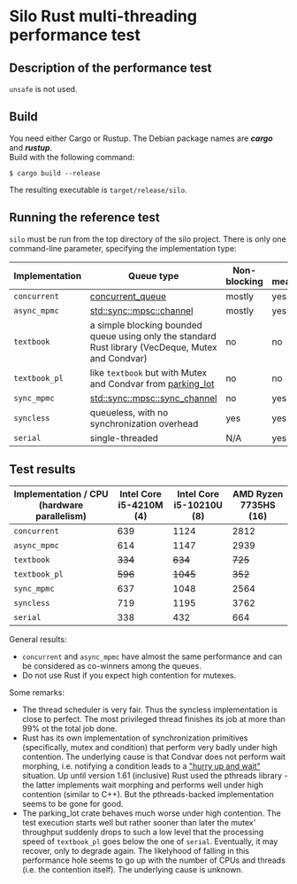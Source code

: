 # Silo Rust multi-threading performance test

## Description of the performance test

`unsafe` is not used.

## Build

You need either Cargo or Rustup. The Debian package names are ***cargo*** and ***rustup***.  
Build with the following command:

`$ cargo build --release`

The resulting executable is `target/release/silo`.

## Running the reference test

`silo` must be run from the top directory of the silo project. There is only one command-line parameter, specifying the implementation type:

| Implementation | Queue type | Non-blocking | Stable measurements |
|---|---|---|---|
| `concurrent` | [concurrent_queue](https://crates.io/crates/concurrent_queue) | mostly | yes |
| `async_mpmc` | [std::sync::mpsc::channel](https://doc.rust-lang.org/std/sync/mpsc/fn.channel.html) | mostly | yes |
| `textbook` | a simple blocking bounded queue using only the standard Rust library (VecDeque, Mutex and Condvar) | no | no |
| `textbook_pl` | like `textbook` but with Mutex and Condvar from [parking_lot](https://crates.io/crates/parking_lot) | no | no |
| `sync_mpmc` | [std::sync::mpsc::sync_channel](https://doc.rust-lang.org/std/sync/mpsc/fn.sync_channel.html) | no | yes |
| `syncless` | queueless, with no synchronization overhead | yes | yes |
| `serial` | single-threaded | N/A | yes |

## Test results

| Implementation / CPU (hardware parallelism) | Intel Core i5-4210M (4) | Intel Core i5-10210U (8) | AMD Ryzen 7735HS (16) |
|---|---|---|---|
| `concurrent` | 639 | 1124 | 2812 |
| `async_mpmc` | 614 | 1147 | 2939 |
| `textbook` | ~~334~~ | ~~634~~ | ~~725~~ |
| `textbook_pl` | ~~596~~ | ~~1045~~ | ~~352~~ |
| `sync_mpmc` | 637 | 1048 | 2564 |
| `syncless` | 719 | 1195 | 3762 |
| `serial` | 338 | 432 | 664 |

General results:
- `concurrent` and `async_mpmc` have almost the same performance and can be considered as co-winners among the queues.
- Do not use Rust if you expect high contention for mutexes.

Some remarks: 
- The thread scheduler is very fair. Thus the syncless implementation is close to perfect. The most privileged thread finishes its job at more than 99% ot the total job done.
- Rust has its own implementation of synchronization primitives (specifically, mutex and condition) that perform very badly under high contention. The underlying cause is that Condvar does not perform wait morphing, i.e. notifying a condition leads to a ["hurry up and wait"](https://en.cppreference.com/w/cpp/thread/condition_variable/notify_one) situation. Up until version 1.61 (inclusive) Rust used the pthreads library - the latter implements wait morphing and performs well under high contention (similar to C++). But the pthreads-backed implementation seems to be gone for good.
- The parking_lot crate behaves much worse under high contention. The test execution starts well but rather sooner than later the mutex' throughput suddenly drops to such a low level that the processing speed of `textbook_pl` goes below the one of `serial`. Eventually, it may recover, only to degrade again. The likelyhood of falling in this performance hole seems to go up with the number of CPUs and threads (i.e. the contention itself). The underlying cause is unknown.
